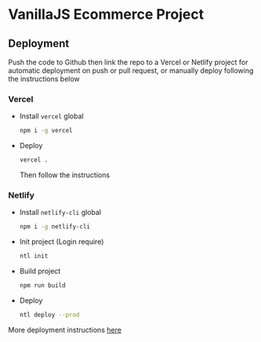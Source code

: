 # VanillaJS Ecommerce Project

## Deployment

Push the code to Github then link the repo to a Vercel or Netlify project for automatic deployment on push or pull request, or manually deploy following the instructions below

### Vercel

- Install `vercel` global

  ```sh
  npm i -g vercel
  ```

- Deploy

  ```sh
  vercel .
  ```

  Then follow the instructions

### Netlify

- Install `netlify-cli` global

  ```sh
  npm i -g netlify-cli
  ```

- Init project (Login require)

  ```sh
  ntl init
  ```

- Build project
  
  ```sh
  npm run build
  ```

- Deploy

  ```sh
  ntl deploy --prod
  ```

More deployment instructions [here](https://vitejs.dev/guide/static-deploy.html)